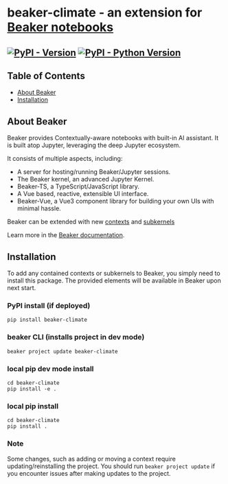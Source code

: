 # beaker-climate - an extension for [Beaker notebooks](https://github.com/jataware/beaker-kernel)

[![PyPI - Version](https://img.shields.io/pypi/v/beaker-climate.svg)](https://pypi.org/project/beaker-climate)
[![PyPI - Python Version](https://img.shields.io/pypi/pyversions/beaker-climate.svg)](https://pypi.org/project/beaker-climate)
-----

## Table of Contents

- [About Beaker](#about-beaker)
- [Installation](#installation)


## About Beaker

Beaker provides Contextually-aware notebooks with built-in AI assistant. It is built atop Jupyter, leveraging the deep Jupyter ecosystem.

It consists of multiple aspects, including:
- A server for hosting/running Beaker/Jupyter sessions.
- The Beaker kernel, an advanced Jupyter Kernel.
- Beaker-TS, a TypeScript/JavaScript library.
- A Vue based, reactive, extensible UI interface.
- Beaker-Vue, a Vue3 component library for building your own UIs with minimal hassle.

Beaker can be extended with new [contexts](https://jataware.github.io/beaker-kernel/contexts.html) and [subkernels](https://jataware.github.io/beaker-kernel/subkernels.html)

Learn more in the [Beaker documentation](https://jataware.github.io/beaker-kernel/).

## Installation

To add any contained contexts or subkernels to Beaker, you simply need to install this package. The provided elements will be available in Beaker upon next start.

### PyPI install (if deployed)
```console
pip install beaker-climate
```

### beaker CLI (installs project in dev mode)
```console
beaker project update beaker-climate
```

### local pip dev mode install
```console
cd beaker-climate
pip install -e .
```

### local pip install
```console
cd beaker-climate
pip install .
```

### Note
Some changes, such as adding or moving a context require updating/reinstalling the project.
You should run `beaker project update` if you encounter issues after making updates to the project.
